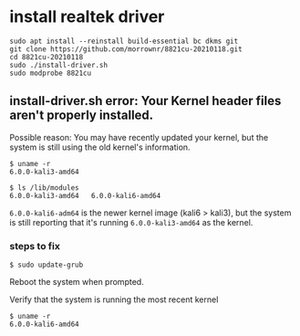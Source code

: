 # install realtek driver

```
sudo apt install --reinstall build-essential bc dkms git
git clone https://github.com/morrownr/8821cu-20210118.git
cd 8821cu-20210118
sudo ./install-driver.sh
sudo modprobe 8821cu
```

## install-driver.sh error: Your Kernel header files aren't properly installed.

Possible reason: You may have recently updated your kernel, but the system is still
using the old kernel's information.


```
$ uname -r
6.0.0-kali3-amd64

$ ls /lib/modules
6.0.0-kali3-amd64   6.0.0-kali6-amd64

```

`6.0.0-kali6-adm64` is the newer kernel image (kali6 > kali3), but the system
is still reporting that it's running `6.0.0-kali3-amd64` as the kernel.

### steps to fix

```
$ sudo update-grub
```

Reboot the system when prompted.

Verify that the system is running the most recent kernel

```
$ uname -r
6.0.0-kali6-amd64
```
